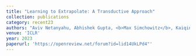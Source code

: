 ```yaml
---
title: "Learning to Extrapolate: A Transductive Approach"
collection: publications
category: recent23
authors: "Aviv Netanyahu, Abhishek Gupta, <b>Max Simchowitz</b>, Kaiqing Zhang, Pulkit Agrawal"
venue: 'ICLR'
year: 2023
paperurl: 'https://openreview.net/forum?id=lid14UkLPd4"'
---
```

